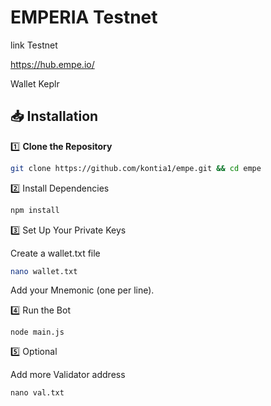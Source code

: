 # EMPERIA Testnet

link Testnet

https://hub.empe.io/

Wallet
Keplr

## 📥 Installation

1️⃣ **Clone the Repository**  
```sh
git clone https://github.com/kontia1/empe.git && cd empe
```


2️⃣ Install Dependencies
```sh 
npm install
```

3️⃣ Set Up Your Private Keys

Create a wallet.txt file 
```sh
nano wallet.txt
```
Add your Mnemonic (one per line). 

4️⃣ Run the Bot

```
node main.js
```
5️⃣ Optional

Add more Validator address
```
nano val.txt
```
